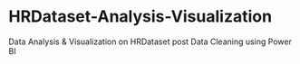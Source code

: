 # HRDataset-Analysis-Visualization
Data Analysis &amp; Visualization on HRDataset post Data Cleaning using Power BI
